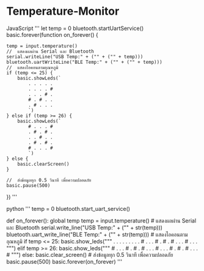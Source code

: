 # Temperature-Monitor


JavaScript 
'''
let temp = 0
bluetooth.startUartService()
basic.forever(function on_forever() {
    
    temp = input.temperature()
    //  แสดงผลผ่าน Serial และ Bluetooth
    serial.writeLine("USB Temp:" + ("" + ("" + temp)))
    bluetooth.uartWriteLine("BLE Temp:" + ("" + ("" + temp)))
    //  แสดงไอคอนตามอุณหภูมิ
    if (temp <= 25) {
        basic.showLeds(`
            . . . . .
            . . . . #
            . . . # .
            # . # . .
            . # . . .
            `)
    } else if (temp >= 26) {
        basic.showLeds(`
            # . . . #
            . # . # .
            . . # . .
            . # . # .
            # . . . #
            `)
    } else {
        basic.clearScreen()
    }
    
    //  ส่งข้อมูลทุก 0.5 วินาที เพื่อความปลอดภัย
    basic.pause(500)
})
'''


python
'''
temp = 0
bluetooth.start_uart_service()

def on_forever():
    global temp
    temp = input.temperature()
    # แสดงผลผ่าน Serial และ Bluetooth
    serial.write_line("USB Temp:" + ("" + str(temp)))
    bluetooth.uart_write_line("BLE Temp:" + ("" + str(temp)))
    # แสดงไอคอนตามอุณหภูมิ
    if temp <= 25:
        basic.show_leds("""
            . . . . .
            . . . . #
            . . . # .
            # . # . .
            . # . . .
            """)
    elif temp >= 26:
        basic.show_leds("""
            # . . . #
            . # . # .
            . . # . .
            . # . # .
            # . . . #
            """)
    else:
        basic.clear_screen()
    # ส่งข้อมูลทุก 0.5 วินาที เพื่อความปลอดภัย
    basic.pause(500)
basic.forever(on_forever)
'''

